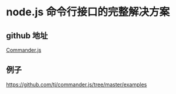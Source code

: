 # node.js 命令行接口的完整解决方案

## github 地址

[Commander.js](https://github.com/tj/commander.js)

## 例子

https://github.com/tj/commander.js/tree/master/examples
